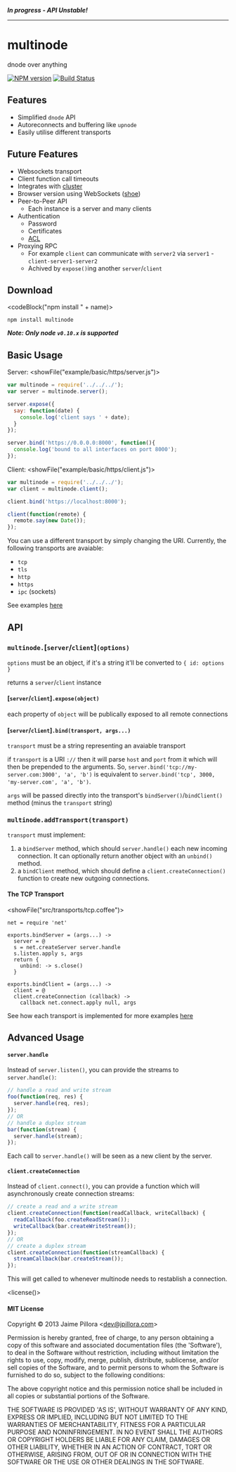 
***In progress - API Unstable!***

--------------

# <name>multinode</end>

<description>dnode over anything</end>

[![NPM version](https://nodei.co/npm/multinode.png?compact=true)](https://npmjs.org/package/multinode)
[![Build Status](https://travis-ci.org/jpillora/multinode.png)](https://travis-ci.org/jpillora/multinode)

## Features

* Simplified `dnode` API
* Autoreconnects and buffering like `upnode`
* Easily utilise different transports

## Future Features

* Websockets transport
* Client function call timeouts
* Integrates with [cluster](http://nodejs.org/api/cluster.html)
* Browser version using WebSockets ([shoe](https://www.github.com/substack/shoe))
* Peer-to-Peer API
  * Each instance is a server and many clients
* Authentication
  * Password
  * Certificates
  * [ACL](http://en.wikipedia.org/wiki/Access_control_list)
* Proxying RPC
  * For example `client` can communicate with `server2` via `server1` - `client-server1-server2`
  * Achived by `expose()`ing another `server`/`client`

## Download

<codeBlock("npm install " + name)>
```
npm install multinode
```
</end>

***Note: Only node `v0.10.x` is supported***

## Basic Usage

Server:
<showFile("example/basic/https/server.js")>
``` javascript
var multinode = require('../../../');
var server = multinode.server();

server.expose({
  say: function(date) {
    console.log('client says ' + date);
  }
});

server.bind('https://0.0.0.0:8000', function(){
  console.log('bound to all interfaces on port 8000');
});
```
</end>

Client:
<showFile("example/basic/https/client.js")>
``` javascript
var multinode = require('../../../');
var client = multinode.client();

client.bind('https://localhost:8000');

client(function(remote) {
  remote.say(new Date());
});

```
</end>

You can use a different transport by simply changing the URI. Currently,
the following transports are avaiable:

* `tcp`
* `tls`
* `http`
* `https`
* `ipc` (sockets)

See examples [here](example/basic)

## API

### `multinode.`[`server`/`client`]`(options)`

`options` must be an object, if it's a string it'll be converted to `{ id: options }`

returns a `server`/`client` instance

#### [`server`/`client`]`.expose(object)`

each property of `object` will be publically exposed to all remote connections

#### [`server`/`client`]`.bind(transport, args...)`

`transport` must be a string representing an avaiable transport

if `transport` is a URI `://` then it will parse `host` and `port` from it which will then be prepended to the arguments. So, `server.bind('tcp://my-server.com:3000', 'a', 'b')` is equivalent to `server.bind('tcp', 3000, 'my-server.com', 'a', 'b')`.

`args` will be passed directly into the transport's `bindServer()`/`bindClient()` method (minus the `transport` string)

### `multinode.addTransport(transport)`

`transport` must implement:

1. a `bindServer` method, which should `server.handle()` each new incoming connection. It can optionally return another object with an `unbind()` method.
1. a `bindClient` method, which should define a `client.createConnection()` function to create new outgoing connections.

#### The TCP Transport

<showFile("src/transports/tcp.coffee")>
``` coffee-script
net = require 'net'

exports.bindServer = (args...) ->
  server = @
  s = net.createServer server.handle
  s.listen.apply s, args
  return {
    unbind: -> s.close()
  }

exports.bindClient = (args...) ->
  client = @
  client.createConnection (callback) ->
    callback net.connect.apply null, args
```
</end>

See how each transport is implemented for more
examples [here](src/transports)

## Advanced Usage

#### `server.handle`

Instead of `server.listen()`, you can
provide the streams to `server.handle()`:

``` javascript
// handle a read and write stream
foo(function(req, res) {
  server.handle(req, res);
});
// OR
// handle a duplex stream
bar(function(stream) {
  server.handle(stream);
});
```

Each call to `server.handle()` will be seen as a new
client by the server.

#### `client.createConnection`

Instead of `client.connect()`, you can provide a
function which will asynchronously create 
connection streams:

``` javascript
// create a read and a write stream
client.createConnection(function(readCallback, writeCallback) {
  readCallback(foo.createReadStream());
  writeCallback(bar.createWriteStream());
});
// OR
// create a duplex stream
client.createConnection(function(streamCallback) {
  streamCallback(bar.createStream());
});
```

This will get called to whenever <name>multinode</end>
needs to restablish a connection.

<license()>
#### MIT License

Copyright &copy; 2013 Jaime Pillora &lt;dev@jpillora.com&gt;

Permission is hereby granted, free of charge, to any person obtaining
a copy of this software and associated documentation files (the
'Software'), to deal in the Software without restriction, including
without limitation the rights to use, copy, modify, merge, publish,
distribute, sublicense, and/or sell copies of the Software, and to
permit persons to whom the Software is furnished to do so, subject to
the following conditions:

The above copyright notice and this permission notice shall be
included in all copies or substantial portions of the Software.

THE SOFTWARE IS PROVIDED 'AS IS', WITHOUT WARRANTY OF ANY KIND,
EXPRESS OR IMPLIED, INCLUDING BUT NOT LIMITED TO THE WARRANTIES OF
MERCHANTABILITY, FITNESS FOR A PARTICULAR PURPOSE AND NONINFRINGEMENT.
IN NO EVENT SHALL THE AUTHORS OR COPYRIGHT HOLDERS BE LIABLE FOR ANY
CLAIM, DAMAGES OR OTHER LIABILITY, WHETHER IN AN ACTION OF CONTRACT,
TORT OR OTHERWISE, ARISING FROM, OUT OF OR IN CONNECTION WITH THE
SOFTWARE OR THE USE OR OTHER DEALINGS IN THE SOFTWARE.
</end>
